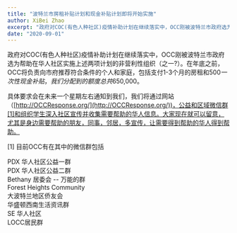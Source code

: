 ```yaml
---
title: "波特兰市房租补贴计划和现金补贴计划即将开始实施"
author: XiBei Zhao
excerpt: "政府对COC(有色人种社区)疫情补助计划在继续落实中，OCC刚被波特兰市政府选为帮助在华人社区实施上述两项计划的非营利性组织（之一?）。在年底之前，OCC将负责向市府推荐符合条件的个人和家庭，包括支付1-3个月的房租和$500一次性现金补贴，我们分配到的额度总共$650,000。"
date: "2020-09-01"
---
```


政府对COC(有色人种社区)疫情补助计划在继续落实中，OCC刚被波特兰市政府选为帮助在华人社区实施上述两项计划的非营利性组织（之一?）。在年底之前，OCC将负责向市府推荐符合条件的个人和家庭，包括支付1-3个月的房租和$500一次性现金补贴，我们分配到的额度总共$650,000。

具体要求会在未来一个星期左右通知到我们，我们将通过网站（[http://OCCResponse.org/](http://OCCResponse.org/))，公益和区域微信群[1]和组织学生深入社区宣传并收集需要帮助的华人信息。大家现在就可以留意，尤其是身边需要帮助的朋友，同事，邻居，多宣传，让需要得到帮助的华人得到帮助。

[1] 目前OCC有在其中的微信群包括

PDX 华人社区公益一群  
PDX 华人社区公益二群  
Bethany 居委会 -- 万能的群  
Forest Heights Community  
大波特兰地区侨友会  
华盛顿西南生活资讯群  
SE 华人社区  
LOCC居民群  
